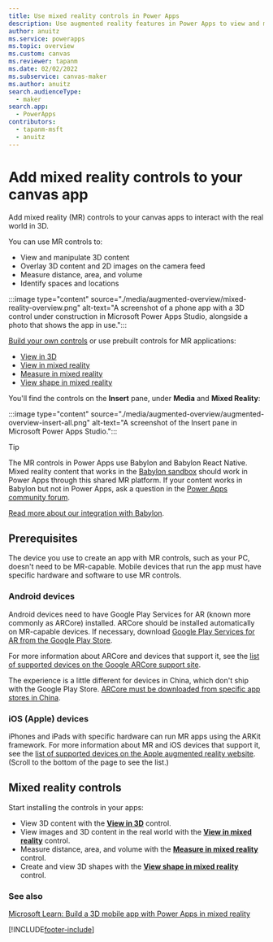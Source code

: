 ```yaml
---
title: Use mixed reality controls in Power Apps
description: Use augmented reality features in Power Apps to view and manipulate 3D models in the real world, take measurements, and create and view 3D shapes.
author: anuitz
ms.service: powerapps
ms.topic: overview
ms.custom: canvas
ms.reviewer: tapanm
ms.date: 02/02/2022
ms.subservice: canvas-maker
ms.author: anuitz
search.audienceType: 
  - maker
search.app: 
  - PowerApps
contributors:
  - tapanm-msft
  - anuitz
---
```

# Add mixed reality controls to your canvas app

Add mixed reality (MR) controls to your canvas apps to interact with the real world in 3D.

You can use MR controls to:

- View and manipulate 3D content
- Overlay 3D content and 2D images on the camera feed
- Measure distance, area, and volume
- Identify spaces and locations

:::image type="content" source="./media/augmented-overview/mixed-reality-overview.png" alt-text="A screenshot of a phone app with a 3D control under construction in Microsoft Power Apps Studio, alongside a photo that shows the app in use.":::

[Build your own controls](../../developer/component-framework/custom-controls-overview.md) or use prebuilt controls for MR applications:

- [View in 3D](mixed-reality-component-view-3d.md)
- [View in mixed reality](mixed-reality-component-view-mr.md)
- [Measure in mixed reality](mixed-reality-component-measure-distance.md)
- [View shape in mixed reality](mixed-reality-component-view-shape.md)

You'll find the controls on the **Insert** pane, under **Media** and **Mixed Reality**:

:::image type="content" source="./media/augmented-overview/augmented-overview-insert-all.png" alt-text="A screenshot of the Insert pane in Microsoft Power Apps Studio.":::
  
> [!TIP]
> The MR controls in Power Apps use Babylon and Babylon React Native. Mixed reality content that works in the [Babylon sandbox](https://sandbox.babylonjs.com/) should work in Power Apps through this shared MR platform. If your content works in Babylon but not in Power Apps, ask a question in the [Power Apps community forum](https://powerusers.microsoft.com/t5/Get-Help-with-Power-Apps/ct-p/PA_General).
>  
> [Read more about our integration with Babylon](https://babylonjs.medium.com/babylon-react-native-bringing-3d-and-xr-to-react-native-applications-7928b55acc85).

## Prerequisites

The device you use to create an app with MR controls, such as your PC, doesn't need to be MR-capable. Mobile devices that run the app must have specific hardware and software to use MR controls.

### Android devices

Android devices need to have Google Play Services for AR (known more commonly as ARCore) installed. ARCore should be installed automatically on MR-capable devices. If necessary, download [Google Play Services for AR from the Google Play Store](https://play.google.com/store/apps/details?id=com.google.ar.core).

For more information about ARCore and devices that support it, see the [list of supported devices on the Google ARCore support site](https://developers.google.com/ar/discover/supported-devices#android_play).

The experience is a little different for devices in China, which don't ship with the Google Play Store. [ARCore must be downloaded from specific app stores in China](https://developers.google.com/ar/discover/supported-devices#android_china).

### iOS (Apple) devices

iPhones and iPads with specific hardware can run MR apps using the ARKit framework. For more information about MR and iOS devices that support it, see the [list of supported devices on the Apple augmented reality website](https://www.apple.com/augmented-reality/). (Scroll to the bottom of the page to see the list.)

## Mixed reality controls

Start installing the controls in your apps:

- View 3D content with the **[View in 3D](mixed-reality-component-view-3d.md)** control.
- View images and 3D content in the real world with the **[View in mixed reality](mixed-reality-component-view-mr.md)** control.
- Measure distance, area, and volume with the **[Measure in mixed reality](mixed-reality-component-measure-distance.md)** control.
- Create and view 3D shapes with the **[View shape in mixed reality](mixed-reality-component-view-shape.md)** control.

### See also

[Microsoft Learn: Build a 3D mobile app with Power Apps in mixed reality](/learn/modules/power-apps-tutorial/)

[!INCLUDE[footer-include](../../includes/footer-banner.md)]
